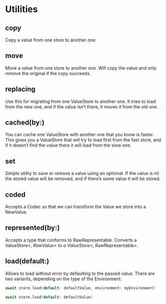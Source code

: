 # Utilities

## copy

Copy a value from one store to another one.

## move

Move a value from one store to another one. Will copy the value and only remove the original if the copy succeeds.

## replacing

Use this for migrating from one ValueStore to another one. It tries to load from the new one, and if the value isn’t there, it moves it from the old one.

## cached(by:)

You can cache one ValueStore with another one that you know is faster. This gives you a ValueStore that will try to load first from the fast store, and if it doesn’t find the value there it will load from the slow one.

## set

Simple utility to save or remove a value using an optional. If the value is nil the stored value will be removed, and if there’s some value it will be stored.

## coded

Accepts a Codec so that we can transform the Value we store into a NewValue.

## represented(by:)

Accepts a type that conforms to RawRepresentable. Converts a ValueStore<_, RawValue> to a ValueStore<_, RawRepresentable>.

## load(default:)

Allows to load without error by defaulting to the passed value. There are two variants, depending on the type of the Environment:

```swift
await store.load(default: defaultValue, environment: myEnvironment)
```

```swift
await store.load(default: defaultValue)
```

